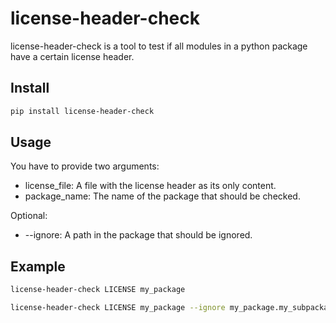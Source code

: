 # license-header-check

license-header-check is a tool to test if all modules in a python package have a certain license header.

## Install

```bash
pip install license-header-check
```

## Usage

You have to provide two arguments:

* license_file: A file with the license header as its only content.
* package_name: The name of the package that should be checked.

Optional:

* --ignore: A path in the package that should be ignored.

## Example

```bash
license-header-check LICENSE my_package
```

```bash
license-header-check LICENSE my_package --ignore my_package.my_subpackage
```
